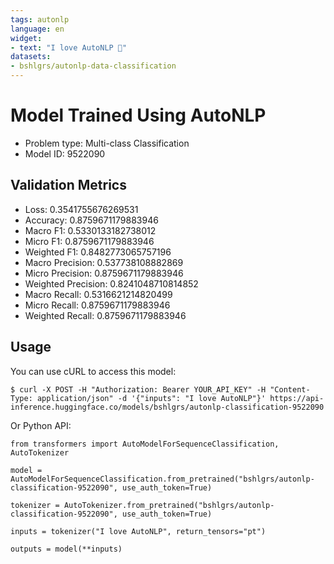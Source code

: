 ```yaml
---
tags: autonlp
language: en
widget:
- text: "I love AutoNLP 🤗"
datasets:
- bshlgrs/autonlp-data-classification
---
```


# Model Trained Using AutoNLP

- Problem type: Multi-class Classification
- Model ID: 9522090

## Validation Metrics

- Loss: 0.3541755676269531
- Accuracy: 0.8759671179883946
- Macro F1: 0.5330133182738012
- Micro F1: 0.8759671179883946
- Weighted F1: 0.8482773065757196
- Macro Precision: 0.537738108882869
- Micro Precision: 0.8759671179883946
- Weighted Precision: 0.8241048710814852
- Macro Recall: 0.5316621214820499
- Micro Recall: 0.8759671179883946
- Weighted Recall: 0.8759671179883946


## Usage

You can use cURL to access this model:

```
$ curl -X POST -H "Authorization: Bearer YOUR_API_KEY" -H "Content-Type: application/json" -d '{"inputs": "I love AutoNLP"}' https://api-inference.huggingface.co/models/bshlgrs/autonlp-classification-9522090
```

Or Python API:

```
from transformers import AutoModelForSequenceClassification, AutoTokenizer

model = AutoModelForSequenceClassification.from_pretrained("bshlgrs/autonlp-classification-9522090", use_auth_token=True)

tokenizer = AutoTokenizer.from_pretrained("bshlgrs/autonlp-classification-9522090", use_auth_token=True)

inputs = tokenizer("I love AutoNLP", return_tensors="pt")

outputs = model(**inputs)
```